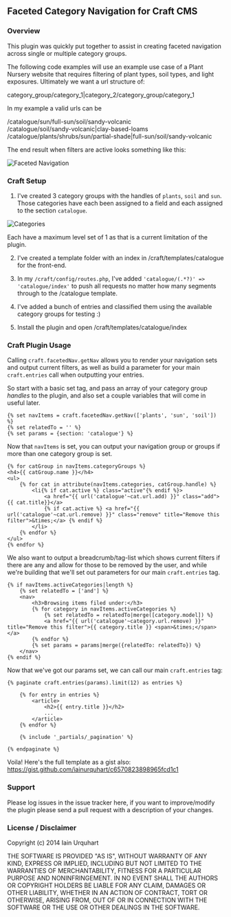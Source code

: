 ## Faceted Category Navigation for Craft CMS

### Overview

This plugin was quickly put together to assist in creating faceted navigation across single or multiple category groups.

The following code examples will use an example use case of a Plant Nursery website that requires filtering of plant types, soil types, and light exposures. Ultimately we want a url structure of:

category_group/category_1|category_2/category_group/category_1

In my example a valid urls can be 

/catalogue/sun/full-sun/soil/sandy-volcanic  
/catalogue/soil/sandy-volcanic|clay-based-loams  
/catalogue/plants/shrubs/sun/partial-shade|full-sun/soil/sandy-volcanic  

The end result when filters are active looks something like this:

![Faceted Navigation](https://s3.amazonaws.com/f.cl.ly/items/2N03250d202f0k1s3z2e/Image%202014-12-19%20at%204.30.09%20pm.png)

### Craft Setup

1. I've created 3 category groups with the handles of `plants`, `soil` and `sun`. Those categories have each been assigned to a field and each assigned to the section `catalogue`. 

![Categories](https://s3.amazonaws.com/f.cl.ly/items/3J120w0E3p301I1D2p0q/Image%202014-12-19%20at%2010.22.12%20pm.png)

Each have a maximum level set of 1 as that is a current limitation of the plugin.

2. I've created a template folder with an index in /craft/templates/catalogue for the front-end.

3. In my `/craft/config/routes.php`, I've added `'catalogue/(.*?)' => 'catalogue/index'` to push all requests no matter how many segments through to the /catalogue template.

4. I've added a bunch of entries and classified them using the available category groups for testing :)

5. Install the plugin and open /craft/templates/catalogue/index

### Craft Plugin Usage

Calling `craft.facetedNav.getNav` allows you to render your navigation sets and output current filters, as well as build a parameter for your main `craft.entries` call when outputting your entries. 

So start with a basic set tag, and pass an array of your category group *handles* to the plugin, and also set a couple variables that will come in useful later.

	{% set navItems = craft.facetedNav.getNav(['plants', 'sun', 'soil']) %}
	{% set relatedTo = '' %}
	{% set params = {section: 'catalogue'} %}

Now that `navItems` is set, you can output your navigation group or groups if more than one category group is set.

	{% for catGroup in navItems.categoryGroups %}
	<h4>{{ catGroup.name }}</h4>
	<ul>
		{% for cat in attribute(navItems.categories, catGroup.handle) %}
			<li{% if cat.active %} class="active"{% endif %}>
				<a href="{{ url('catalogue'~cat.url.add) }}" class="add">{{ cat.title}}</a>
				{% if cat.active %} <a href="{{ url('catalogue'~cat.url.remove) }}" class="remove" title="Remove this filter">&times;</a> {% endif %}
			</li>
		{% endfor %}
	</ul>
	{% endfor %}

We also want to output a breadcrumb/tag-list which shows current filters if there are any and allow for those to be removed by the user, and while we're building that we'll set out parameters for our main `craft.entries` tag.

	{% if navItems.activeCategories|length %}
		{% set relatedTo = ['and'] %}
		<nav>
			<h3>Browsing items filed under:</h3>
			{% for category in navItems.activeCategories %}
				{% set relatedTo = relatedTo|merge([category.model]) %}
				<a href="{{ url('catalogue'~category.url.remove) }}" title="Remove this filter">{{ category.title }} <span>&times;</span></a>
			{% endfor %}
			{% set params = params|merge({relatedTo: relatedTo}) %}
		</nav>
	{% endif %}


Now that we've got our params set, we can call our main `craft.entries` tag:

	{% paginate craft.entries(params).limit(12) as entries %}

		{% for entry in entries %}
			<article>
				<h2>{{ entry.title }}</h2>
				...
			</article>
		{% endfor %}

		{% include '_partials/_pagination' %}

	{% endpaginate %}

Voila! Here's the full template as a gist also: https://gist.github.com/iainurquhart/c6570823898965fcd1c1

### Support

Please log issues in the issue tracker here, if you want to improve/modify the plugin please send a pull request with a description of your changes.

### License / Disclaimer

Copyright (c) 2014 Iain Urquhart

THE SOFTWARE IS PROVIDED "AS IS", WITHOUT WARRANTY OF ANY KIND, EXPRESS OR
IMPLIED, INCLUDING BUT NOT LIMITED TO THE WARRANTIES OF MERCHANTABILITY,
FITNESS FOR A PARTICULAR PURPOSE AND NONINFRINGEMENT. IN NO EVENT SHALL THE
AUTHORS OR COPYRIGHT HOLDERS BE LIABLE FOR ANY CLAIM, DAMAGES OR OTHER
LIABILITY, WHETHER IN AN ACTION OF CONTRACT, TORT OR OTHERWISE, ARISING FROM,
OUT OF OR IN CONNECTION WITH THE SOFTWARE OR THE USE OR OTHER DEALINGS IN
THE SOFTWARE.

